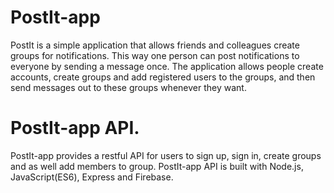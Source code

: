 # PostIt-app

PostIt is a simple application that allows friends and colleagues create groups for notifications. This way one person can post notifications to everyone by sending a message once. The application allows people create accounts, create groups and add registered users to the groups, and then send messages out to these groups whenever they want.

# PostIt-app API.
PostIt-app provides a restful API for users to sign up, sign in, create groups and as well add members to group. 
PostIt-app API is built with Node.js, JavaScript(ES6), Express and Firebase.
